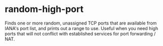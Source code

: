 # random-high-port
Finds one or more random, unassigned TCP ports that are available from IANA's port list, and prints out a range to use. Useful when you need high ports that will not conflict with established services for port forwarding / NAT.
